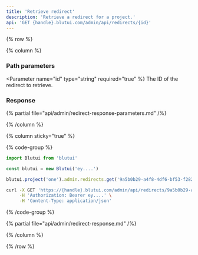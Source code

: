 ```yaml
---
title: 'Retrieve redirect'
description: 'Retrieve a redirect for a project.'
api: 'GET {handle}.blutui.com/admin/api/redirects/{id}'
---
```


{% row %}

{% column %}
### Path parameters

<Parameter name="id" type="string" required="true" %}
The ID of the redirect to retrieve.
</Parameter>

### Response

{% partial file="api/admin/redirect-response-parameters.md" /%}

{% /column %}

{% column sticky="true" %}

{% code-group %}

```ts {% process=false filename="Node.js" %}
import Blutui from 'blutui'

const blutui = new Blutui('ey....')

blutui.project('one').admin.redirects.get('9a5b0b29-a4f8-4df6-bf53-f282af312686')
```

```bash {% process=false filename="cURL" %}
curl -X GET 'https://{handle}.blutui.com/admin/api/redirects/9a5b0b29-a4f8-4df6-bf53-f282af312686' \
     -H 'Authorization: Bearer ey....' \
     -H 'Content-Type: application/json'
```

{% /code-group %}

{% partial file="api/admin/redirect-response.md" /%}

{% /column %}

{% /row %}

